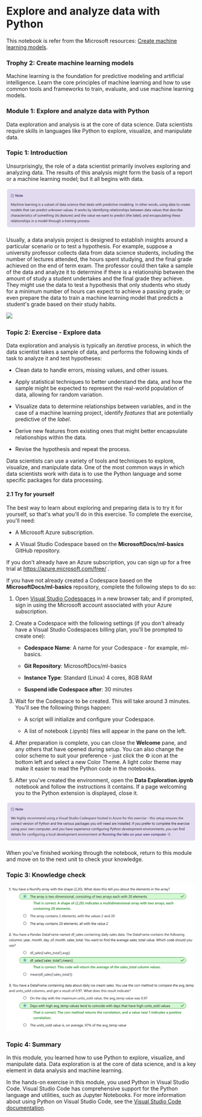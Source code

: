 Explore and analyze data with Python
================

This notebook is refer from the Microsoft resources: [Create machine learning models](\https://docs.microsoft.com/en-gb/learn/paths/create-machine-learn-models/).

### Trophy 2: Create machine learning models

Machine learning is the foundation for predictive modeling and artificial intelligence. Learn the core principles of machine learning and how to use common tools and frameworks to train, evaluate, and use machine learning models.

### Module 1: Explore and analyze data with Python

Data exploration and analysis is at the core of data science. Data scientists require skills in languages like Python to explore, visualize, and manipulate data.

### Topic 1: Introduction

Unsurprisingly, the role of a data scientist primarily involves exploring and analyzing data. The results of this analysis might form the basis of a report or a machine learning model; but it all begins with data.

![](../image/DS11_intro_note.png)

Usually, a data analysis project is designed to establish insights around a particular scenario or to test a hypothesis. For example, suppose a university professor collects data from data science students, including the number of lectures attended, the hours spent studying, and the final grade achieved on the end of term exam. The professor could then take a sample of the data and analyze it to determine if there is a relationship between the amount of study a student undertakes and the final grade they achieve. They might use the data to test a hypothesis that only students who study for a minimum number of hours can expect to achieve a passing grade; or even prepare the data to train a machine learning model that predicts a student's grade based on their study habits.

![](https://docs.microsoft.com/en-gb/learn/wwl-data-ai/explore-analyze-data-with-python/media/student-grades.png)

### Topic 2: Exercise - Explore data

Data exploration and analysis is typically an *iterative* process, in which the data scientist takes a sample of data, and performs the following kinds of task to analyze it and test hypotheses:

-   Clean data to handle errors, missing values, and other issues.

-   Apply statistical techniques to better understand the data, and how the sample might be expected to represent the real-world population of data, allowing for random variation.

-   Visualize data to determine relationships between variables, and in the case of a machine learning project, identify *features* that are potentially predictive of the *label*.

-   Derive new features from existing ones that might better encapsulate relationships within the data.

-   Revise the hypothesis and repeat the process.

Data scientists can use a variety of tools and techniques to explore, visualize, and manipulate data. One of the most common ways in which data scientists work with data is to use the Python language and some specific packages for data processing.

#### 2.1 Try for yourself

The best way to learn about exploring and preparing data is to try it for yourself, so that's what you'll do in this exercise. To complete the exercise, you'll need:

-   A Microsoft Azure subscription.

-   A Visual Studio Codespace based on the **MicrosoftDocs/ml-basics** GitHub repository.

If you don't already have an Azure subscription, you can sign up for a free trial at <https://azure.microsoft.com/free/> .

If you have not already created a Codespace based on the **MicrosoftDocs/ml-basics** repository, complete the following steps to do so:

1.  Open [Visual Studio Codespaces](https://online.visualstudio.com/environments/new?name=ml-basics&repo=MicrosoftDocs%2Fml-basics) in a new browser tab; and if prompted, sign in using the Microsoft account associated with your Azure subscription.

2.  Create a Codespace with the following settings (if you don't already have a Visual Studio Codespaces billing plan, you'll be prompted to create one):

    -   **Codespace Name**: A name for your Codespace - for example, ml-basics.

    -   **Git Repository**: MicrosoftDocs/ml-basics

    -   **Instance Type**: Standard (Linux) 4 cores, 8GB RAM

    -   **Suspend idle Codespace after**: 30 minutes

3.  Wait for the Codespace to be created. This will take around 3 minutes. You'll see the following things happen:

    -   A script will initialize and configure your Codespace.

    -   A list of notebook (.ipynb) files will appear in the pane on the left.

4.  After preparation is complete, you can close the **Welcome** pane, and any others that have opened during setup. You can also change the color scheme to suit your preference - just click the ⚙ icon at the bottom left and select a new Color Theme. A light color theme may make it easier to read the Python code in the notebooks.

5.  After you've created the environment, open the **Data Exploration.ipynb** notebook and follow the instructions it contains. If a page welcoming you to the Python extension is displayed, close it.

![](../image/DS11_explore_note.png)

When you've finished working through the notebook, return to this module and move on to the next unit to check your knowledge.

### Topic 3: Knowledge check

![](../image/DS11_knowledge_check.png)

### Topic 4: Summary

In this module, you learned how to use Python to explore, visualize, and manipulate data. Data exploration is at the core of data science, and is a key element in data analysis and machine learning.

In the hands-on exercise in this module, you used Python in Visual Studio Code. Visual Studio Code has comprehensive support for the Python language and utilities, such as Jupyter Notebooks. For more information about using Python on Visual Studio Code, see the [Visual Studio Code documentation](https://code.visualstudio.com/docs/languages/python).

